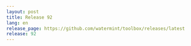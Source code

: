 ```yaml
---
layout: post
title: Release 92
lang: en
release_page: https://github.com/watermint/toolbox/releases/latest
release: 92
---
```



